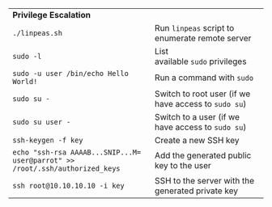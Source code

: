 |   |   |
|---|---|
|**Privilege Escalation**||
|`./linpeas.sh`|Run `linpeas` script to enumerate remote server|
|`sudo -l`|List available `sudo` privileges|
|`sudo -u user /bin/echo Hello World!`|Run a command with `sudo`|
|`sudo su -`|Switch to root user (if we have access to `sudo su`)|
|`sudo su user -`|Switch to a user (if we have access to `sudo su`)|
|`ssh-keygen -f key`|Create a new SSH key|
|`echo "ssh-rsa AAAAB...SNIP...M= user@parrot" >> /root/.ssh/authorized_keys`|Add the generated public key to the user|
|`ssh root@10.10.10.10 -i key`|SSH to the server with the generated private key|
